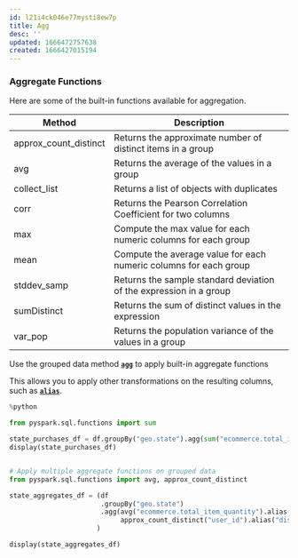 ```yaml
---
id: l21i4ck046e77mysti8ew7p
title: Agg
desc: ''
updated: 1666472757638
created: 1666427015194
---
```


### Aggregate Functions

Here are some of the built-in functions available for aggregation.

| Method                | Description                                                        |
| --------------------- | ------------------------------------------------------------------ |
| approx_count_distinct | Returns the approximate number of distinct items in a group        |
| avg                   | Returns the average of the values in a group                       |
| collect_list          | Returns a list of objects with duplicates                          |
| corr                  | Returns the Pearson Correlation Coefficient for two columns        |
| max                   | Compute the max value for each numeric columns for each group      |
| mean                  | Compute the average value for each numeric columns for each group  |
| stddev_samp           | Returns the sample standard deviation of the expression in a group |
| sumDistinct           | Returns the sum of distinct values in the expression               |
| var_pop               | Returns the population variance of the values in a group           |

Use the grouped data method <a href="https://spark.apache.org/docs/latest/api/python/reference/api/pyspark.sql.GroupedData.agg.html#pyspark.sql.GroupedData.agg" target="_blank">**`agg`**</a> to apply built-in aggregate functions

This allows you to apply other transformations on the resulting columns, such as <a href="https://spark.apache.org/docs/latest/api/python/reference/api/pyspark.sql.Column.alias.html" target="_blank">**`alias`**</a>.

```python
%python

from pyspark.sql.functions import sum

state_purchases_df = df.groupBy("geo.state").agg(sum("ecommerce.total_item_quantity").alias("total_purchases"))
display(state_purchases_df)


# Apply multiple aggregate functions on grouped data
from pyspark.sql.functions import avg, approx_count_distinct

state_aggregates_df = (df
                       .groupBy("geo.state")
                       .agg(avg("ecommerce.total_item_quantity").alias("avg_quantity"),
                            approx_count_distinct("user_id").alias("distinct_users"))
                      )

display(state_aggregates_df)
```

